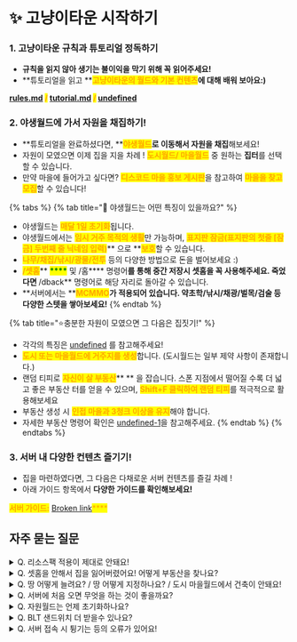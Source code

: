 # ✨ 고냥이타운 시작하기

### 1. 고냥이타운 규칙과 튜토리얼 정독하기

* **규칙을 읽지 않아 생기는 불이익을 막기 위해 꼭 읽어주세요!**
* **튜토리얼을 읽고 **<mark style="color:orange;">**고냥이타운의 월드와 기본 컨텐츠**</mark>**에 대해 배워 보아요:)**&#x20;

&#x20;<mark style="color:orange;">****</mark> [rules.md](../../rules.md "mention")  <mark style="color:orange;">**/**</mark> [tutorial.md](tutorial.md "mention")  <mark style="color:orange;">**/**</mark> [undefined](../../server/undefined/ "mention")<mark style="color:orange;">****</mark>



### 2. 야생월드에 가서 자원을 채집하기!&#x20;

* &#x20;**튜토리얼을 완료하셨다면, **<mark style="color:orange;">**야생월드**</mark>**로 이동해서 자원을 채집**해보세요!&#x20;
* 자원이 모였으면 이제 집을 지을 차례 ! <mark style="color:orange;">**도시월드/ 마을월드**</mark> 중 원하는 **집터**를 선택할 수 있습니다.
* 만약 마을에 들어가고 싶다면? <mark style="color:orange;">**디스코드 마을 홍보 게시판**</mark>을 참고하여 <mark style="color:orange;">**마을을 찾고 모집**</mark>할 수 있습니다!&#x20;

{% tabs %}
{% tab title="🌳 야생월드는 어떤 특징이 있을까요?" %}
* 야생월드는 <mark style="color:orange;">**매달 1일 초기화**</mark>됩니다.
* 야생월드에서는 <mark style="color:orange;">**임시 거주 목적의 생활**</mark>만 가능하며, <mark style="color:orange;">**표지판 잠금(표지판의 첫줄  \[잠금] 두번째 줄 닉네임 입력)**</mark>** 으로 **<mark style="color:orange;">**보호**</mark>할 수 있습니다.
* <mark style="color:orange;">**나무/채집/낚시/광물/전투**</mark> 등의 다양한 방법으로 돈을 벌어보세요 :)&#x20;
* <mark style="color:orange;">**/셋홈**</mark>** **<mark style="color:green;">****</mark>** 및 **<mark style="color:orange;">**/홈**</mark>** 명령어**를 통해 중간 저장시 셋홈을 꼭 사용해주세요. 죽었다면 <mark style="color:orange;">**/dback**</mark> <mark style="color:green;"></mark> 명령어로 해당 자리로 돌아갈 수 있습니다.&#x20;
* **서버에서는 **<mark style="color:orange;">**MCMMO**</mark>**가 적용되어 있습니다.  약초학/낚시/채광/벌목/검술 등 다양한 스텟을 쌓아보세요!** &#x20;
{% endtab %}

{% tab title="⭐충분한 자원이 모였으면 그 다음은 집짓기!" %}
* 각각의 특징은 [undefined](../../server/undefined/ "mention") 를 참고해주세요!
* <mark style="color:orange;">**도시 또는 마을월드에 거주지를 생성**</mark>합니다. (도시월드는 일부 제약 사항이 존재합니다.)&#x20;
* 랜덤 티피로 <mark style="color:orange;">**자신이 살 부동산**</mark>** ** 을 잡습니다. 스폰 지점에서 떨어질 수록 더 넓고 좋은 부동산 터를 얻을 수 있으며, <mark style="color:orange;">**Shift+F 클릭하여 랜덤 티피**</mark>를 적극적으로 활용해보세요
* 부동산 생성 시 <mark style="color:orange;">**인접 마을과 3청크 이상을 유지**</mark>해야 합니다.&#x20;
* 자세한 부동산 명령어 확인은 [undefined-1](../../server/undefined-1/ "mention")을 참고해주세요.&#x20;
{% endtab %}
{% endtabs %}

### 3. 서버  내 다양한 컨텐츠 즐기기!

* 집을 마련하였다면, 그 다음은 다채로운 서버 컨텐츠를 즐길 차례 !&#x20;
* 아래 가이드 항목에서 **다양한 가이드를 확인해보세요!**

<mark style="color:orange;">**서버 가이드:**</mark>  [Broken link](broken-reference "mention")<mark style="color:orange;">****</mark>

## **자주 묻는 질문**

<details>

<summary>Q. 리소스팩 적용이 제대로 안돼요!</summary>

#### A.  서버에 처음 들어오실 때에는 리소스팩을 물어보기 또는 허용으로 설정한 후 입장해주세요. 잘 모르실 경우, 튜토리얼을 참고하여 멀티플레이 메인 화면에서 수정 단추를 누르고 <mark style="color:green;">서버 리소스팩 사용을 허용</mark>으로 변경해주세요. 대부분의 경우에는 재 접속 시 리소스팩이 적용됩니다.

#### A.  이모티콘 및 칭호 설정, 오른쪽 스코어보드가 깨져 보일 경우, 설정-언어에서 <mark style="color:green;">유니코드 글꼴 강제 사용을 꺼짐</mark>으로 변경해주세요. 켜짐으로 설정하시면 정상적으로 보이지 않습니다.

</details>

<details>

<summary>Q. 셋홈을 안해서 집을 잃어버렸어요! 어떻게 부동산을 찾나요?</summary>

#### A. 직전 위치가 부동산과 연결되어 있을 경우, <mark style="color:orange;">/back</mark> 또는 <mark style="color:orange;">/dback</mark> 명령어를 이용해 주세요. 침대로 셋홈을 한 경우 <mark style="color:orange;">/home</mark> 명령어로 이동할 수 있습니다. 해당 불상사를 막기 위해 꼭 셋홈을 사용해주세요!&#x20;

#### &#x20;<mark style="color:orange;">- /res list</mark> 명령어를 사용하여 땅을 찾은 후 해당 좌표까지 걸어갈 수 있습니다.

</details>

<details>

<summary>Q. 땅 어떻게 늘려요? / 땅 어떻게 지정하나요? / 도시 마을월드에서 건축이 안돼요!</summary>

#### A. 부동산을 지정하는 방법은 [undefined-1](../../server/undefined-1/ "mention") 을 참고해주세요.

* **땅을 늘리려면, 부동산 내부에서 **<mark style="color:orange;">**/res expand (숫자)**</mark>**를 입력하면 숫자만큼 바라보는 방향으로 땅이 확장됩니다 :)**
* <mark style="color:orange;">**영역보호 금삽을 잃어버리더라도, 일반 금삽으로 영역보호를 할 수 있습니다.**</mark>

</details>

<details>

<summary>Q. 서버에 처음 오면 무엇을 하는 것이 좋을까요?</summary>

#### &#x20;A. 우선 <mark style="color:orange;">야생월드로 이동하여 자원을 채집하고, 마을월드 혹은 도시월드에 부동산을 지정하여 거주하거나, 농사 및 낚시를 즐겨보세요.</mark> 또한, 자유롭게 디스코드 내 마을 게시판을 이용하셔서 마을을 찾거나, 직접 마을을 만드셔도 됩니다.

#### - <mark style="color:orange;">서버 내 다양한 컨텐츠</mark>를 즐겨보세요. <mark style="color:orange;">MCMMO</mark> 스텟을 올려 다양한 스킬을 해금하고, <mark style="color:green;">추천코인</mark>과 <mark style="color:yellow;">작물코인</mark>을 이용하여 그림 및 악기 시스템을 즐기셔도 됩니다. 수집을 좋아하신다면 몹머리 수집도 권해드리고요, 고냥이 타운만의 반야생 컨텐츠를 재미있게 즐겨주시면 감사하겠습니다 !

</details>

<details>

<summary>Q. 자원월드는 언제 초기화하나요?</summary>

#### A. <mark style="color:red;">매달 1일 초기화</mark>되며, 초기화하는 일시는 약간씩 변동될 수 있습니다.

</details>

<details>

<summary>Q. BLT 샌드위치 더 받을수 있나요?</summary>

#### A. 요리해서 추가로 얻으실 수 있습니다. (/레시피) 명령어를 이용해보세요!

</details>

<details>

<summary>Q. 서버 접속 시 튕기는 등의 오류가 있어요!</summary>

#### A. 자주  튕기실시경우,  임시 주소인 catmc.mcv.kr 로 접속을 해주시길 부탁드립니다.

</details>
